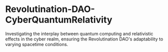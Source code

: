 # Revolutination-DAO-CyberQuantumRelativity
Investigating the interplay between quantum computing and relativistic effects in the cyber realm, ensuring the Revolutination DAO's adaptability to varying spacetime conditions.
